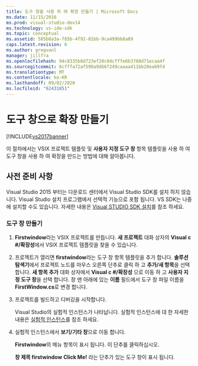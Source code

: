 ```yaml
---
title: 도구 창을 사용 하 여 확장 만들기 | Microsoft Docs
ms.date: 11/15/2016
ms.prod: visual-studio-dev14
ms.technology: vs-ide-sdk
ms.topic: conceptual
ms.assetid: 585b0a3a-f85b-4f92-81bb-9ca499bb8a89
caps.latest.revision: 6
ms.author: gregvanl
manager: jillfra
ms.openlocfilehash: 94c8335b8d723ef20c04cfffe6b3788d71ecaa4f
ms.sourcegitcommit: 6cfffa72af599a9d667249caaaa411bb28ea69fd
ms.translationtype: MT
ms.contentlocale: ko-KR
ms.lasthandoff: 09/02/2020
ms.locfileid: "62431851"
---
```

# <a name="creating-an-extension-with-a-tool-window"></a>도구 창으로 확장 만들기
[!INCLUDE[vs2017banner](../includes/vs2017banner.md)]

이 절차에서는 VSIX 프로젝트 템플릿 및 **사용자 지정 도구 창** 항목 템플릿을 사용 하 여 도구 창을 사용 하 여 확장을 만드는 방법에 대해 알아봅니다.  
  
## <a name="prerequisites"></a>사전 준비 사항  
 Visual Studio 2015 부터는 다운로드 센터에서 Visual Studio SDK를 설치 하지 않습니다. Visual Studio 설치 프로그램에서 선택적 기능으로 포함 됩니다. VS SDK는 나중에 설치할 수도 있습니다. 자세한 내용은 [Visual STUDIO SDK 설치](../extensibility/installing-the-visual-studio-sdk.md)를 참조 하세요.  
  
### <a name="creating-a-tool-window"></a>도구 창 만들기  
  
1. **Firstwindow**라는 VSIX 프로젝트를 만듭니다. **새 프로젝트** 대화 상자의 **Visual c #/확장성**에서 VSIX 프로젝트 템플릿을 찾을 수 있습니다.  
  
2. 프로젝트가 열리면 **firstwindow**라는 도구 창 항목 템플릿을 추가 합니다. **솔루션 탐색기**에서 프로젝트 노드를 마우스 오른쪽 단추로 클릭 하 고 **추가/새 항목**을 선택 합니다. **새 항목 추가** 대화 상자에서 **Visual c #/확장성** 으로 이동 하 고 **사용자 지정 도구 창**을 선택 합니다. 창 맨 아래에 있는 **이름** 필드에서 도구 창 파일 이름을 **FirstWindow.cs**로 변경 합니다.  
  
3. 프로젝트를 빌드하고 디버깅을 시작합니다.  
  
     Visual Studio의 실험적 인스턴스가 나타납니다. 실험적 인스턴스에 대 한 자세한 내용은 [실험적 인스턴스](../extensibility/the-experimental-instance.md)를 참조 하세요.  
  
4. 실험적 인스턴스에서 **보기/기타 창**으로 이동 합니다.  
  
     **Firstwindow**의 메뉴 항목이 표시 됩니다. 이 단추를 클릭하십시오.  
  
     **창 제목 firstwindow** **Click Me!** 라는 단추가 있는 도구 창이 표시 됩니다.
